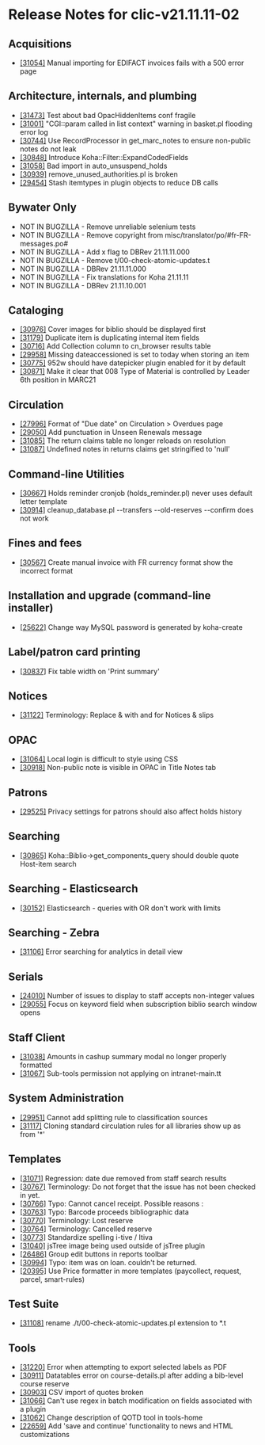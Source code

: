 
# Release Notes for clic-v21.11.11-02

## Acquisitions

- [[31054]](http://bugs.koha-community.org/bugzilla3/show_bug.cgi?id=31054) Manual importing for EDIFACT invoices fails with a 500 error page

## Architecture, internals, and plumbing

- [[31473]](http://bugs.koha-community.org/bugzilla3/show_bug.cgi?id=31473) Test about bad OpacHiddenItems conf fragile
- [[31001]](http://bugs.koha-community.org/bugzilla3/show_bug.cgi?id=31001) "CGI::param called in list context" warning in basket.pl flooding error log
- [[30744]](http://bugs.koha-community.org/bugzilla3/show_bug.cgi?id=30744) Use RecordProcessor in get_marc_notes to ensure non-public notes do not leak
- [[30848]](http://bugs.koha-community.org/bugzilla3/show_bug.cgi?id=30848) Introduce Koha::Filter::ExpandCodedFields
- [[31058]](http://bugs.koha-community.org/bugzilla3/show_bug.cgi?id=31058) Bad import in auto_unsuspend_holds
- [[30939]](http://bugs.koha-community.org/bugzilla3/show_bug.cgi?id=30939) remove_unused_authorities.pl is broken
- [[29454]](http://bugs.koha-community.org/bugzilla3/show_bug.cgi?id=29454) Stash itemtypes in plugin objects to reduce DB calls

## Bywater Only

- NOT IN BUGZILLA - Remove unreliable selenium tests
- NOT IN BUGZILLA - Remove copyright from misc/translator/po/#fr-FR-messages.po#
- NOT IN BUGZILLA - Add x flag to  DBRev 21.11.11.000
- NOT IN BUGZILLA - Remove t/00-check-atomic-updates.t
- NOT IN BUGZILLA - DBRev 21.11.11.000
- NOT IN BUGZILLA - Fix translations for Koha 21.11.11
- NOT IN BUGZILLA - DBRev 21.11.10.001

## Cataloging

- [[30976]](http://bugs.koha-community.org/bugzilla3/show_bug.cgi?id=30976) Cover images for biblio should be displayed first
- [[31179]](http://bugs.koha-community.org/bugzilla3/show_bug.cgi?id=31179) Duplicate item is duplicating internal item fields
- [[30716]](http://bugs.koha-community.org/bugzilla3/show_bug.cgi?id=30716) Add Collection column to cn_browser results table
- [[29958]](http://bugs.koha-community.org/bugzilla3/show_bug.cgi?id=29958) Missing dateaccessioned is set to today when storing an item
- [[30775]](http://bugs.koha-community.org/bugzilla3/show_bug.cgi?id=30775) 952w should have datepicker plugin enabled for it by default
- [[30871]](http://bugs.koha-community.org/bugzilla3/show_bug.cgi?id=30871) Make it clear that 008 Type of Material is controlled by Leader 6th position in MARC21

## Circulation

- [[27996]](http://bugs.koha-community.org/bugzilla3/show_bug.cgi?id=27996) Format of "Due date" on Circulation > Overdues page
- [[29050]](http://bugs.koha-community.org/bugzilla3/show_bug.cgi?id=29050) Add punctuation in Unseen Renewals message
- [[31085]](http://bugs.koha-community.org/bugzilla3/show_bug.cgi?id=31085) The return claims table no longer reloads on resolution
- [[31087]](http://bugs.koha-community.org/bugzilla3/show_bug.cgi?id=31087) Undefined notes in returns claims get stringified to 'null'

## Command-line Utilities

- [[30667]](http://bugs.koha-community.org/bugzilla3/show_bug.cgi?id=30667) Holds reminder cronjob (holds_reminder.pl) never uses default letter template
- [[30914]](http://bugs.koha-community.org/bugzilla3/show_bug.cgi?id=30914) cleanup_database.pl --transfers --old-reserves --confirm does not work

## Fines and fees

- [[30567]](http://bugs.koha-community.org/bugzilla3/show_bug.cgi?id=30567) Create manual invoice with FR currency format show the incorrect format

## Installation and upgrade (command-line installer)

- [[25622]](http://bugs.koha-community.org/bugzilla3/show_bug.cgi?id=25622) Change way MySQL password is generated by koha-create

## Label/patron card printing

- [[30837]](http://bugs.koha-community.org/bugzilla3/show_bug.cgi?id=30837) Fix table width on 'Print summary'

## Notices

- [[31122]](http://bugs.koha-community.org/bugzilla3/show_bug.cgi?id=31122) Terminology: Replace & with and for Notices & slips

## OPAC

- [[31064]](http://bugs.koha-community.org/bugzilla3/show_bug.cgi?id=31064) Local login is difficult to style using CSS
- [[30918]](http://bugs.koha-community.org/bugzilla3/show_bug.cgi?id=30918) Non-public note is visible in OPAC in Title Notes tab

## Patrons

- [[29525]](http://bugs.koha-community.org/bugzilla3/show_bug.cgi?id=29525) Privacy settings for patrons should also affect holds history

## Searching

- [[30865]](http://bugs.koha-community.org/bugzilla3/show_bug.cgi?id=30865) Koha::Biblio->get_components_query should double quote Host-item search

## Searching - Elasticsearch

- [[30152]](http://bugs.koha-community.org/bugzilla3/show_bug.cgi?id=30152) Elasticsearch - queries with OR don't work with limits

## Searching - Zebra

- [[31106]](http://bugs.koha-community.org/bugzilla3/show_bug.cgi?id=31106) Error searching for analytics in detail view

## Serials

- [[24010]](http://bugs.koha-community.org/bugzilla3/show_bug.cgi?id=24010) Number of issues to display to staff accepts non-integer values
- [[29055]](http://bugs.koha-community.org/bugzilla3/show_bug.cgi?id=29055) Focus on keyword field when subscription biblio search window opens

## Staff Client

- [[31038]](http://bugs.koha-community.org/bugzilla3/show_bug.cgi?id=31038) Amounts in cashup summary modal no longer properly formatted
- [[31067]](http://bugs.koha-community.org/bugzilla3/show_bug.cgi?id=31067) Sub-tools permission not applying on intranet-main.tt

## System Administration

- [[29951]](http://bugs.koha-community.org/bugzilla3/show_bug.cgi?id=29951) Cannot add splitting rule to classification sources
- [[31117]](http://bugs.koha-community.org/bugzilla3/show_bug.cgi?id=31117) Cloning standard circulation rules for all libraries show up as from '*'

## Templates

- [[31071]](http://bugs.koha-community.org/bugzilla3/show_bug.cgi?id=31071) Regression: date due removed from staff search results
- [[30767]](http://bugs.koha-community.org/bugzilla3/show_bug.cgi?id=30767) Terminology: Do not forget that the issue has not been checked in yet.
- [[30766]](http://bugs.koha-community.org/bugzilla3/show_bug.cgi?id=30766) Typo: Cannot cancel receipt. Possible reasons :
- [[30763]](http://bugs.koha-community.org/bugzilla3/show_bug.cgi?id=30763) Typo: Barcode proceeds bibliographic data
- [[30770]](http://bugs.koha-community.org/bugzilla3/show_bug.cgi?id=30770) Terminology: Lost reserve
- [[30764]](http://bugs.koha-community.org/bugzilla3/show_bug.cgi?id=30764) Terminology: Cancelled reserve
- [[30773]](http://bugs.koha-community.org/bugzilla3/show_bug.cgi?id=30773) Standardize spelling i-tive / Itiva
- [[31040]](http://bugs.koha-community.org/bugzilla3/show_bug.cgi?id=31040) jsTree image being used outside of jsTree plugin
- [[26486]](http://bugs.koha-community.org/bugzilla3/show_bug.cgi?id=26486) Group edit buttons in reports toolbar
- [[30994]](http://bugs.koha-community.org/bugzilla3/show_bug.cgi?id=30994) Typo: item was on loan. couldn't be returned.
- [[20395]](http://bugs.koha-community.org/bugzilla3/show_bug.cgi?id=20395) Use Price formatter in more templates (paycollect, request, parcel, smart-rules)

## Test Suite

- [[31108]](http://bugs.koha-community.org/bugzilla3/show_bug.cgi?id=31108) rename ./t/00-check-atomic-updates.pl extension to *.t

## Tools

- [[31220]](http://bugs.koha-community.org/bugzilla3/show_bug.cgi?id=31220) Error when attempting to export selected labels as PDF
- [[30911]](http://bugs.koha-community.org/bugzilla3/show_bug.cgi?id=30911) Datatables error on course-details.pl after adding a bib-level course reserve
- [[30903]](http://bugs.koha-community.org/bugzilla3/show_bug.cgi?id=30903) CSV import of quotes broken
- [[31066]](http://bugs.koha-community.org/bugzilla3/show_bug.cgi?id=31066) Can't use regex in batch modification on fields associated with a plugin
- [[31062]](http://bugs.koha-community.org/bugzilla3/show_bug.cgi?id=31062) Change description of QOTD tool in tools-home
- [[22659]](http://bugs.koha-community.org/bugzilla3/show_bug.cgi?id=22659) Add 'save and continue' functionality to news and HTML customizations


